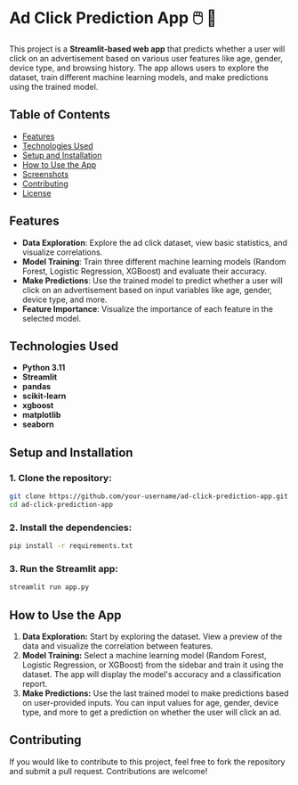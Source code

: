 # Ad Click Prediction App 🖱️ 🎯

This project is a **Streamlit-based web app** that predicts whether a user will click on an advertisement based on various user features like age, gender, device type, and browsing history. The app allows users to explore the dataset, train different machine learning models, and make predictions using the trained model.

## Table of Contents
- [Features](#features)
- [Technologies Used](#technologies-used)
- [Setup and Installation](#setup-and-installation)
- [How to Use the App](#how-to-use-the-app)
- [Screenshots](#screenshots)
- [Contributing](#contributing)
- [License](#license)

## Features
- **Data Exploration**: Explore the ad click dataset, view basic statistics, and visualize correlations.
- **Model Training**: Train three different machine learning models (Random Forest, Logistic Regression, XGBoost) and evaluate their accuracy.
- **Make Predictions**: Use the trained model to predict whether a user will click on an advertisement based on input variables like age, gender, device type, and more.
- **Feature Importance**: Visualize the importance of each feature in the selected model.

## Technologies Used
- **Python 3.11**
- **Streamlit**
- **pandas**
- **scikit-learn**
- **xgboost**
- **matplotlib**
- **seaborn**

## Setup and Installation

### 1. Clone the repository:
```bash
git clone https://github.com/your-username/ad-click-prediction-app.git
cd ad-click-prediction-app 
```
### 2. Install the dependencies:
```bash
pip install -r requirements.txt
```
### 3. Run the Streamlit app:
```bash
streamlit run app.py
```

## How to Use the App
1. **Data Exploration:** Start by exploring the dataset. View a preview of the data and visualize the correlation between features.
2. **Model Training:** Select a machine learning model (Random Forest, Logistic Regression, or XGBoost) from the sidebar and train it using the dataset. The app will display the model's accuracy and a classification report.
3. **Make Predictions:** Use the last trained model to make predictions based on user-provided inputs. You can input values for age, gender, device type, and more to get a prediction on whether the user will click an ad.


## Contributing
If you would like to contribute to this project, feel free to fork the repository and submit a pull request. Contributions are welcome!
